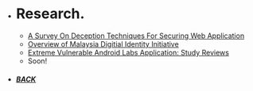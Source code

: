 *  # Research.

   - [A Survey On Deception Techniques For Securing Web Application](https://www.researchgate.net/publication/335499433_A_Survey_on_Deception_Techniques_for_Securing_Web_Application)
   - [Overview of Malaysia Digitial Identity Initiative](https://www.cybersecurity.my/data/content_files/12/2090.pdf)
   - [Extreme Vulnerable Android Labs Application: Study Reviews](https://hakin9.org/product/socmint-for-hackers/)
   - Soon!
*  ##### [BACK](/index.html "Back to Homepage")
